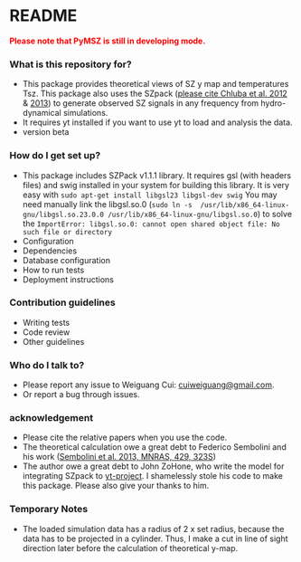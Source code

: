 # README

<span style="color:red"> **Please note that PyMSZ is still in developing mode.** </span>

### What is this repository for?

-   This package provides theoretical views of SZ y map and temperatures Tsz. This package also uses the SZpack ([please cite Chluba et al. 2012](http://adsabs.harvard.edu/abs/2012MNRAS.426..510C) & [2013](http://adsabs.harvard.edu/abs/2013MNRAS.430.3054C)) to generate observed SZ signals in any frequency from hydro-dynamical simulations.
-   It requires yt installed if you want to use yt to load and analysis the data.
-   version beta

### How do I get set up?

-   This package includes SZPack v1.1.1 library. It requires gsl (with headers files) and swig installed in your system for building this library. It is very easy with `sudo apt-get install libgsl23 libgsl-dev swig` You may need manually link the libgsl.so.0 (`sudo ln -s  /usr/lib/x86_64-linux-gnu/libgsl.so.23.0.0 /usr/lib/x86_64-linux-gnu/libgsl.so.0`) to solve the `ImportError: libgsl.so.0: cannot open shared object file: No such file or directory
`
-   Configuration
-   Dependencies
-   Database configuration
-   How to run tests
-   Deployment instructions

### Contribution guidelines

-   Writing tests
-   Code review
-   Other guidelines

### Who do I talk to?

-   Please report any issue to Weiguang Cui: cuiweiguang@gmail.com.
-   Or report a bug through issues.

### acknowledgement

-   Please cite the relative papers when you use the code.
-   The theoretical calculation owe a great debt to Federico Sembolini and his work ([Sembolini et al. 2013, MNRAS, 429, 323S](http://adsabs.harvard.edu/abs/2013MNRAS.429..323S))
-   The author owe a great debt to John ZoHone, who write the model for integrating SZpack to [yt-project](http://yt-project.org/). I shamelessly stole his code to make this package. Please also give your thanks to him.

### Temporary Notes

-   The loaded simulation data has a radius of 2 x set radius, because the data has to be projected in a cylinder. Thus, I make a cut in line of sight direction later before the calculation of theoretical y-map.
